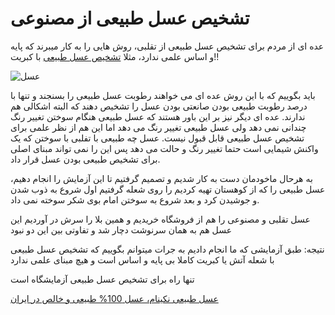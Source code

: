 # تشخیص عسل طبیعی از مصنوعی
عده ای از مردم برای تشخیص عسل طبیعی از تقلبی، روش هایی را به کار میبرند که پایه و اساس علمی ندارد، مثلا [تشخیص عسل طبیعی](https://asaleniknam.com/) با کبریت!! 

![عسل](https://asaleniknam.com/wp-content/uploads/2017/03/Milk-and-Honey.jpg)

باید بگوییم که با این روش عده ای می خواهند رطوبت عسل طبیعی را بسنجند و تنها با درصد رطوبت طبیعی بودن صانعتی بودن عسل را تشخیص دهند که البته اشکالی هم ندارند.
عده ای دیگر نیز بر این باور هستند که عسل طبیعی هنگام سوختن تغییر رنگ چندانی نمی دهد ولی عسل طبیعی تغییر رنگ می دهد اما این هم از نظر علمی برای تشخیص عسل طبیعی قابل قبول نیست. عسل چه طبیعی با تفلبی با سوختن که یک واکنش شیمایی است حتما تغییر رنگ و حالت می دهد پس این را نمی تواند مبنای اصلی  برای تشخیص طبیعی بودن عسل قرار داد.

به هرحال ماخودمان دست به کار شدیم و تصمیم گرفتیم تا این آزمایش را انجام دهیم، عسل طبیعی را که از کوهستان تهیه کردیم را روی شعله گرفتیم اول شروع به ذوب شدن و جوشیدن کرد و بعد شروع به سوختن امام بوی شکر سوخته نمی داد.

عسل تقلبی و مصنوعی را هم از فروشگاه خریدیم و همین بلا را سرش در آوردیم این عسل هم به همان سرنوشت دچار شد و تفاوتی بین این دو نبود

نتیجه:
طبق آزمایشی که ما انجام دادیم به جرات میتوانم بگوییم که تشخیص عسل طبیعی با شعله آتش یا کبریت کاملا بی پایه و اساس است و هیچ مبنای علمی ندارد

تنها راه برای تشخیص عسل طبیعی آزمایشگاه است

[عسل طبیعی نکینام، عسل 100% طبیعی و خالص در ایران](https://asaleniknam.com/)
